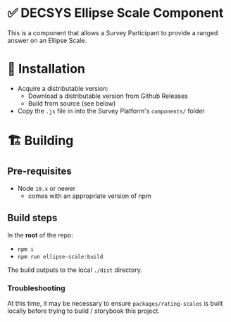 # ✅ DECSYS Ellipse Scale Component

This is a component that allows a Survey Participant to provide a ranged answer on an Ellipse Scale.

# 🎉 Installation

- Acquire a distributable version:
  - Download a distributable version from Github Releases
  - Build from source (see below)
- Copy the `.js` file in into the Survey Platform's `components/` folder

# 🏗 Building

## Pre-requisites

- Node `10.x` or newer
  - comes with an appropriate version of npm

## Build steps

In the **root** of the repo:

- `npm i`
- `npm run ellipse-scale:build`

The build outputs to the local `./dist` directory.

### Troubleshooting

At this time, it may be necessary to ensure `packages/rating-scales` is built locally before trying to build / storybook this project.
